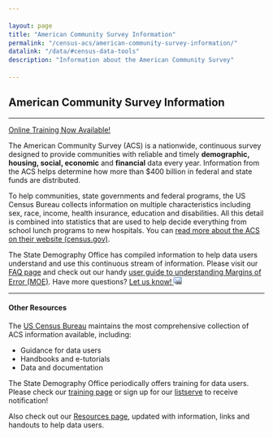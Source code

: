 ```yaml
---

layout: page
title: "American Community Survey Information"
permalink: "/census-acs/american-community-survey-information/"
datalink: "/data/#census-data-tools"
description: "Information about the American Community Survey"
    
---
```

## American Community Survey Information

- - -
[Online Training Now Available!](/demography/training#training)

The American Community Survey (ACS) is a nationwide, continuous survey designed to provide communities with reliable and timely **demographic, housing, social, economic** and **financial** data every year. Information from the ACS helps determine how more than $400 billion in federal and state funds are distributed.

To help communities, state governments and federal programs, the US Census Bureau collects information on multiple characteristics including sex, race, income, health insurance, education and disabilities. All this detail is combined into statistics that are used to help decide everything from school lunch programs to new hospitals. You can [read more about the ACS on their website (census.gov)](http://www.census.gov/programs-surveys/acs/).

The State Demography Office has compiled information to help data users understand and use this continuous stream of information. Please visit our [FAQ page](/census-acs/american-community-survey-frequently-asked-questions#american-community-survey---frequently-asked-questions) and check out our handy [user guide to understanding Margins of Error (MOE)](/demography/understanding-margins-error#understanding-margins-of-error). Have more questions? [Let us know! ![email](/images/email_link.png 'send email')](mailto:cindy.degroen@state.co.us)

- - -

#### Other Resources

The [US Census Bureau](http://www.census.gov/en.html) maintains the most comprehensive collection of ACS information available, including:
- Guidance for data users
- Handbooks and e-tutorials
- Data and documentation

The State Demography Office periodically offers training for data users. Please check our [training page](/demography/training#training) or sign up for our [listserve](http://eepurl.com/b8msob) to receive notification!

Also check out our [Resources page](/demography#resources), updated with information, links and handouts to help data users.

